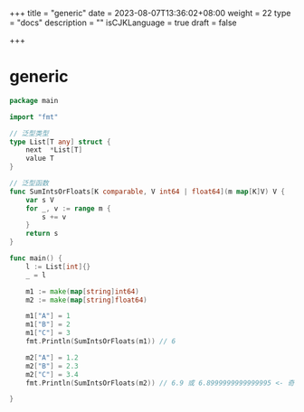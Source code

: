 +++
title = "generic"
date = 2023-08-07T13:36:02+08:00
weight = 22
type = "docs"
description = ""
isCJKLanguage = true
draft = false

+++

# generic

```go
package main

import "fmt"

// 泛型类型
type List[T any] struct {
	next  *List[T]
	value T
}

// 泛型函数
func SumIntsOrFloats[K comparable, V int64 | float64](m map[K]V) V {
	var s V
	for _, v := range m {
		s += v
	}
	return s
}

func main() {
	l := List[int]{}
	_ = l

	m1 := make(map[string]int64)
	m2 := make(map[string]float64)

	m1["A"] = 1
	m1["B"] = 2
	m1["C"] = 3
	fmt.Println(SumIntsOrFloats(m1)) // 6

	m2["A"] = 1.2
	m2["B"] = 2.3
	m2["C"] = 3.4
	fmt.Println(SumIntsOrFloats(m2)) // 6.9 或 6.8999999999999995 <- 奇怪的结果

}

```

